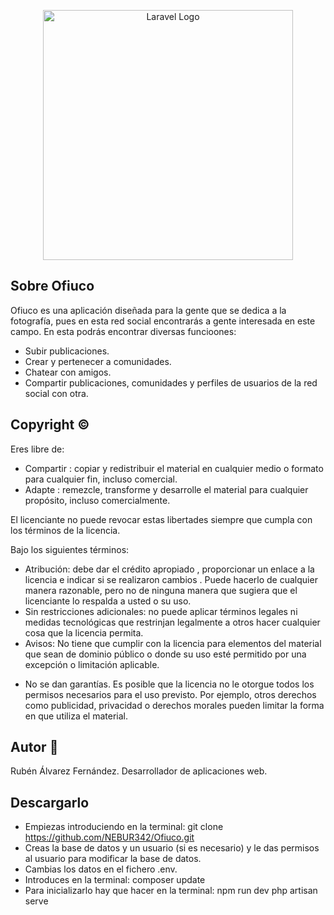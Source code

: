 <p align="center"><img src="https://i.imgur.com/rcRF3OK.png" width="400" alt="Laravel Logo"></p>

## Sobre Ofiuco

Ofiuco es una aplicación diseñada para la gente que se dedica a la fotografía, pues en esta red social encontrarás a gente interesada en este campo.
En esta podrás encontrar diversas funcioones:

- Subir publicaciones.
- Crear y pertenecer a comunidades.
- Chatear con amigos.
- Compartir publicaciones, comunidades y perfiles de usuarios de la red social con otra.

## Copyright ©️
Eres libre de:
- Compartir : copiar y redistribuir el material en cualquier medio o formato para cualquier fin, incluso comercial.
- Adapte : remezcle, transforme y desarrolle el material para cualquier propósito, incluso comercialmente.

El licenciante no puede revocar estas libertades siempre que cumpla con los términos de la licencia.

Bajo los siguientes términos:
+ Atribución: debe dar el crédito apropiado , proporcionar un enlace a la licencia e indicar si se realizaron cambios . Puede hacerlo de cualquier manera razonable, pero no de ninguna manera que sugiera que el licenciante lo respalda a usted o su uso.
+ Sin restricciones adicionales: no puede aplicar términos legales ni medidas tecnológicas que restrinjan legalmente a otros hacer cualquier cosa que la licencia permita.
+ Avisos: No tiene que cumplir con la licencia para elementos del material que sean de dominio público o donde su uso esté permitido por una excepción o limitación aplicable.

- No se dan garantías. Es posible que la licencia no le otorgue todos los permisos necesarios para el uso previsto.
Por ejemplo, otros derechos como publicidad, privacidad o derechos morales pueden limitar la forma en que utiliza el material.

## Autor :boy:
Rubén Álvarez Fernández.
Desarrollador de aplicaciones web.

## Descargarlo
+ Empiezas introduciendo en la terminal:
   git clone https://github.com/NEBUR342/Ofiuco.git
+ Creas la base de datos y un usuario (si es necesario) y le das permisos al usuario para modificar la base de datos.
+ Cambias los datos en el fichero .env.
+ Introduces en la terminal:
   composer update
+ Para inicializarlo hay que hacer en la terminal:
   npm run dev
   php artisan serve
